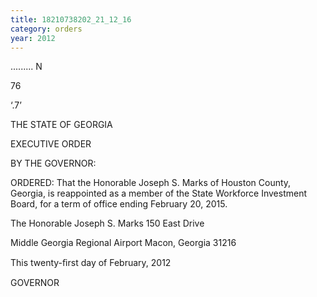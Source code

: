 ```yaml
---
title: 18210738202_21_12_16
category: orders
year: 2012
---
```

......... N

  
   

76

‘.7’

THE STATE OF GEORGIA

EXECUTIVE ORDER

BY THE GOVERNOR:

ORDERED: That the Honorable Joseph S. Marks of Houston County, Georgia,
is reappointed as a member of the State Workforce Investment
Board, for a term of office ending February 20, 2015.

The Honorable Joseph S. Marks
150 East Drive

Middle Georgia Regional Airport
Macon, Georgia 31216

This twenty-ﬁrst day of February, 2012

GOVERNOR

 

